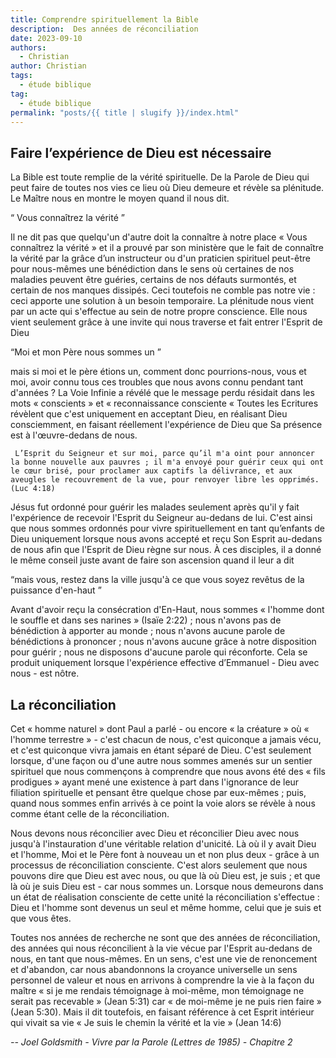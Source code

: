 ```yaml
---
title: Comprendre spirituellement la Bible
description:  Des années de réconciliation
date: 2023-09-10
authors:
  - Christian
author: Christian
tags:
  - étude biblique 
tag: 
  - étude biblique
permalink: "posts/{{ title | slugify }}/index.html"
---
```


 ## Faire l’expérience de Dieu est nécessaire
 
 La Bible est toute remplie de la vérité spirituelle. De la Parole de Dieu qui peut faire de toutes nos vies ce lieu où Dieu demeure et révèle sa plénitude. Le Maître nous en montre le moyen quand il nous dit. 
 
 <q> Vous connaîtrez la vérité </q>
 
 Il ne dit pas que quelqu'un d'autre doit la connaître à notre place « Vous connaîtrez la vérité » et il a prouvé par son ministère que le fait de connaître la vérité par la grâce d’un instructeur ou d'un praticien spirituel peut-être pour nous-mêmes une bénédiction dans le sens où certaines de nos maladies peuvent être guéries, certains de nos défauts surmontés, et certain de nos manques dissipés. Ceci toutefois ne comble pas notre vie : ceci apporte une solution à un besoin temporaire. La plénitude nous vient par un acte qui s'effectue au sein de notre propre conscience. Elle nous vient seulement grâce à une invite qui nous traverse et fait entrer l'Esprit de Dieu
 
 <q>Moi et mon Père nous sommes un </q> 

 mais si moi et le père étions un, comment donc pourrions-nous, vous et moi, avoir connu tous ces troubles que nous avons connu pendant tant d'années ? La Voie Infinie a révélé que le message perdu résidait dans les mots « conscients » et « reconnaissance consciente « Toutes les Ecritures révèlent que c'est uniquement en acceptant Dieu, en réalisant Dieu consciemment, en faisant réellement l'expérience de Dieu que Sa présence est à l'œuvre-dedans de nous.
 
```
 L’Esprit du Seigneur et sur moi, parce qu’il m'a oint pour annoncer la bonne nouvelle aux pauvres ; il m'a envoyé pour guérir ceux qui ont le cœur brisé, pour proclamer aux captifs la délivrance, et aux aveugles le recouvrement de la vue, pour renvoyer libre les opprimés.  (Luc 4:18)
```
Jésus fut ordonné pour guérir les malades seulement après qu'il y fait l'expérience de recevoir l'Esprit du Seigneur au-dedans de lui. C'est ainsi que nous sommes ordonnés pour vivre spirituellement en tant qu’enfants de Dieu uniquement lorsque nous avons accepté et reçu Son Esprit au-dedans de nous afin que l'Esprit de Dieu règne sur nous. À ces disciples, il a donné le même conseil juste avant de faire son ascension quand il leur a dit 

<q>mais vous, restez dans la ville jusqu'à ce que vous soyez revêtus de la puissance d'en-haut </q>

Avant d'avoir reçu la consécration d'En-Haut, nous sommes « l'homme dont le souffle et dans ses narines » (Isaïe 2:22) ; nous n'avons pas de bénédiction à apporter au monde ; nous n'avons aucune parole de bénédictions à prononcer ; nous n'avons aucune grâce à notre disposition pour guérir ; nous ne disposons d'aucune parole qui réconforte. Cela se produit uniquement lorsque l'expérience effective d’Emmanuel - Dieu avec nous - est nôtre.
 ## La réconciliation
 
 Cet « homme naturel » dont Paul a parlé - ou encore « la créature » où « l'homme terrestre » - c'est chacun de nous, c'est quiconque a jamais vécu, et c'est quiconque vivra jamais en étant séparé de Dieu. C'est seulement lorsque, d'une façon ou d'une autre nous sommes amenés sur un sentier spirituel que nous commençons à comprendre que nous avons été des « fils prodigues » ayant mené une existence à part dans l'ignorance de leur filiation spirituelle et pensant être quelque chose par eux-mêmes ; puis, quand nous sommes enfin arrivés à ce point la voie alors se révèle à nous comme étant celle de la réconciliation.  
 
 Nous devons nous réconcilier avec Dieu et réconcilier Dieu avec nous jusqu'à l'instauration d'une véritable relation d'unicité. Là où il y avait Dieu et l'homme, Moi et le Père font à nouveau un et non plus deux - grâce à un processus de réconciliation consciente. C'est alors seulement que nous pouvons dire que Dieu est avec nous, ou que là où Dieu est, je suis ; et que là où je suis Dieu est - car nous sommes un. Lorsque nous demeurons dans un état de réalisation consciente de cette unité la réconciliation s'effectue : Dieu et l'homme sont devenus un seul et même homme, celui que je suis et que vous êtes.
 
 Toutes nos années de recherche ne sont que des années de réconciliation, des années qui nous réconcilient à la vie vécue par l'Esprit au-dedans de nous, en tant que nous-mêmes. En un sens, c'est une vie de renoncement et d'abandon, car nous abandonnons la croyance universelle un sens personnel de valeur et nous en arrivons à comprendre la vie à la façon du maître « si je me rendais témoignage à moi-même, mon témoignage ne serait pas recevable » (Jean 5:31) car « de moi-même je ne puis rien faire » (Jean 5:30). Mais il dit toutefois, en faisant référence à cet Esprit intérieur qui vivait sa vie « Je suis le chemin la vérité et la vie  » (Jean 14:6) 
 
 <cite class="poem"> -- Joel Goldsmith -  Vivre par la Parole (Lettres de 1985) - Chapitre 2</cite>